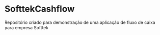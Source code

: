 # SofttekCashflow
Repositório criado para demonstração de uma aplicação de fluxo de caixa para empresa Softtek
